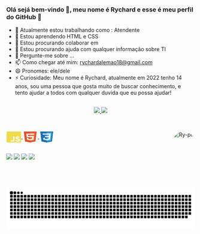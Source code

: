 ### Olá sejá bem-vindo 👋, meu nome é Rychard e esse é meu perfil do GitHub 🍓

- 🔭 Atualmente estou trabalhando como : Atendente
- 🌱 Estou aprendendo HTML e CSS
- 👯 Estou procurando colaborar em 
- 🤔 Estou procurando ajuda com qualquer informação sobre TI
- 💬 Pergunte-me sobre ...
- 📫 Como chegar até mim: rychardalemao18@gmail.com
- 😄 Pronomes: ele/dele
- ⚡ Curiosidade: Meu nome é Rychard, atualmente em 2022 tenho 14 anos, sou uma pessoa que gosta muito de buscar conhecimento, e tento ajudar a todos com qualquer duvida que eu possa ajudar!

 ##

<div align="center">
  <a href="https://github.com/RychardSouza">
  <img height="180em" src="https://github-readme-stats.vercel.app/api?username=RychardSouza&show_icons=true&theme=aura&include_all_commits=true&count_private=true"/>
  <img height="180em" src="https://github-readme-stats.vercel.app/api/top-langs/?username=RychardSouza&layout=compact&langs_count=7&theme=aura"/>
</div>

 ##
  
  <div style="display: inline_block"><br>
  <img align="center" alt="Ry-Js" height="30" width="40" src="https://raw.githubusercontent.com/devicons/devicon/master/icons/javascript/javascript-plain.svg">
  <img align="center" alt="Ry-HTML" height="30" width="40" src="https://raw.githubusercontent.com/devicons/devicon/master/icons/html5/html5-original.svg">
  <img align="center" alt="Ry-CSS" height="30" width="40" src="https://raw.githubusercontent.com/devicons/devicon/master/icons/css3/css3-original.svg">
  <img align="right" alt="Ry-pic" height="150" style="border-radius:50px;" src="https://scontent-gru2-2.cdninstagram.com/v/t51.2885-15/238153822_431390451424514_8428311420294739705_n.jpg?stp=dst-jpg_e35&_nc_ht=scontent-gru2-2.cdninstagram.com&_nc_cat=102&_nc_ohc=OVDh7YWzR2QAX_t3mxS&edm=ALQROFkBAAAA&ccb=7-4&ig_cache_key=MjY0MjEwMzQxODI0MjQ1NDAxNA%3D%3D.2-ccb7-4&oh=00_AT-ezpcbAlgcf2V1xEjdpGLz7ldwGj8HFKUgsIZdhG9NMw&oe=6223DA06&_nc_sid=30a2ef">
</div>
  
 ##
  
 <div> 
  <a href="https://www.instagram.com/yrichardoficial/" target="_blank"><img src="https://img.shields.io/badge/-Instagram-%23E4405F?style=for-the-badge&logo=instagram&logoColor=white" target="_blank"></a>
 	<a href="https://www.twitch.tv/yrichardyt" target="_blank"><img src="https://img.shields.io/badge/Twitch-9146FF?style=for-the-badge&logo=twitch&logoColor=white" target="_blank"></a>
 <a href="https://discord.gg/bB3gHd2Mjm" target="_blank"><img src="https://img.shields.io/badge/Discord-7289DA?style=for-the-badge&logo=discord&logoColor=white" target="_blank"></a> 
  <a href = "mailto:rychardalemao18@gmail.com"><img src="https://img.shields.io/badge/-Gmail-%23333?style=for-the-badge&logo=gmail&logoColor=white" target="_blank"></a> 

  ![Snake animation](https://raw.githubusercontent.com/Platane/snk/output/github-contribution-grid-snake.svg)
 
</div>
